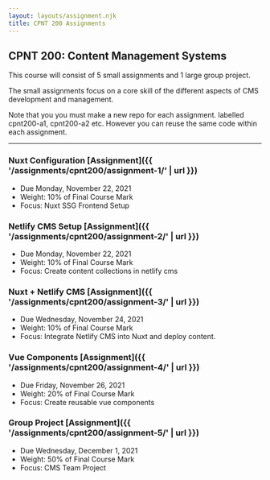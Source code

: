```yaml
---
layout: layouts/assignment.njk
title: CPNT 200 Assignments
---
```


## CPNT 200: Content Management Systems
This course will consist of 5 small assignments and 1 large group project.

The small assignments focus on a core skill of the different aspects of CMS development and management.

Note that you you must make a new repo for each assignment. labelled cpnt200-a1, cpnt200-a2 etc. However you can reuse the same code within each assignment.

--- 

### Nuxt Configuration [Assignment]({{ '/assignments/cpnt200/assignment-1/' | url }})
- Due Monday, November 22, 2021
- Weight: 10% of Final Course Mark
- Focus: Nuxt SSG Frontend Setup

### Netlify CMS Setup [Assignment]({{ '/assignments/cpnt200/assignment-2/' | url }})
- Due Monday, November 22, 2021
- Weight: 10% of Final Course Mark
- Focus: Create content collections in netlify cms

### Nuxt + Netlify CMS  [Assignment]({{ '/assignments/cpnt200/assignment-3/' | url }})
- Due Wednesday, November 24, 2021
- Weight: 10% of Final Course Mark
- Focus: Integrate Netlify CMS into Nuxt and deploy content.

### Vue Components [Assignment]({{ '/assignments/cpnt200/assignment-4/' | url }})
- Due Friday, November 26, 2021
- Weight: 20% of Final Course Mark
- Focus: Create reusable vue components


### Group Project [Assignment]({{ '/assignments/cpnt200/assignment-5/' | url }})
- Due Wednesday, December 1, 2021
- Weight: 50% of Final Course Mark
- Focus: CMS Team Project